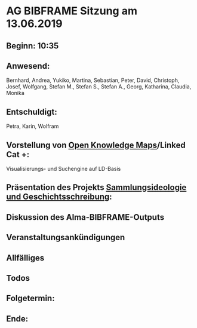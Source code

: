 # AG BIBFRAME Sitzung am 13.06.2019

## Beginn: 10:35

## Anwesend:
Bernhard, Andrea, Yukiko, Martina, Sebastian, Peter, David, Christoph, Josef, Wolfgang, Stefan M., Stefan S., Stefan A., Georg, Katharina, Claudia, Monika

## Entschuldigt:
Petra, Karin, Wolfram

## Vorstellung von [Open Knowledge Maps](https://openknowledgemaps.org/)/Linked Cat +:
Visualisierungs- und Suchengine auf LD-Basis

## Präsentation des Projekts [Sammlungsideologie und Geschichtsschreibung](https://tfm.univie.ac.at/forschung/drittmittelprojekte/sammlungsideologie-und-geschichtsschreibung/):

## Diskussion des Alma-BIBFRAME-Outputs

## Veranstaltungsankündigungen

## Allfälliges

## Todos

## Folgetermin: 
## Ende: 
